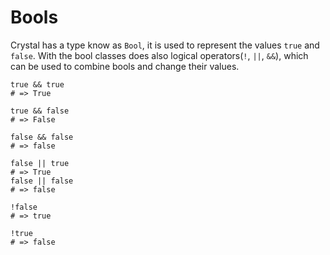 # Bools

Crystal has a type know as `Bool`, it is used to represent the values `true` and `false`.
With the bool classes does also logical operators(`!`, `||`, `&&`), which can be used to combine bools and change their values.

```crystal
true && true
# => True

true && false
# => False

false && false
# => false

false || true
# => True
false || false
# => false

!false
# => true

!true
# => false
```
